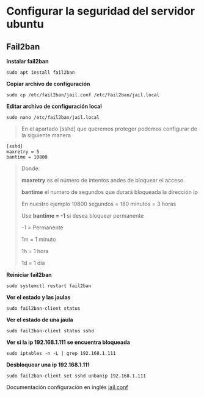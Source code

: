 # Configurar la seguridad del servidor ubuntu

## Fail2ban

**Instalar fail2ban**
```
sudo apt install fail2ban
```

**Copiar archivo de configuración**
```
sudo cp /etc/fail2ban/jail.conf /etc/fail2ban/jail.local
```

**Editar archivo de configuración local**
```
sudo nano /etc/fail2ban/jail.local
```

> En el apartado [sshd] que queremos proteger podemos configurar de la siguiente manera

```
[sshd]
maxretry = 5
bantime = 10800
```

> Donde:
> 
> **maxretry** es el número de intentos andes de bloquear el acceso 
> 
> **bantime** el numero de segundos que durará bloqueada la dirección ip
> 
> En nuestro ejemplo 10800 segundos = 180 minutos = 3 horas
> 
> Use **bantime = -1** si desea bloquear permanente 
>
> -1 = Permanente
>
> 1m = 1 minuto
>
> 1h = 1 hora
>
> 1d = 1 dia

**Reiniciar fail2ban**
```
sudo systemctl restart fail2ban
```

**Ver el estado y las jaulas**
```
sudo fail2ban-client status
```

**Ver el estado de una jaula**
```
sudo fail2ban-client status sshd
```

**Ver si la ip 192.168.1.111 se encuentra bloqueada**
```
sudo iptables -n -L | grep 192.168.1.111
```

**Desbloquear una ip 192.168.1.111**
```
sudo fail2ban-client set sshd unbanip 192.168.1.111
```
Documentación configuración en inglés [jail.conf](https://github.com/fail2ban/fail2ban/blob/master/config/jail.conf)
